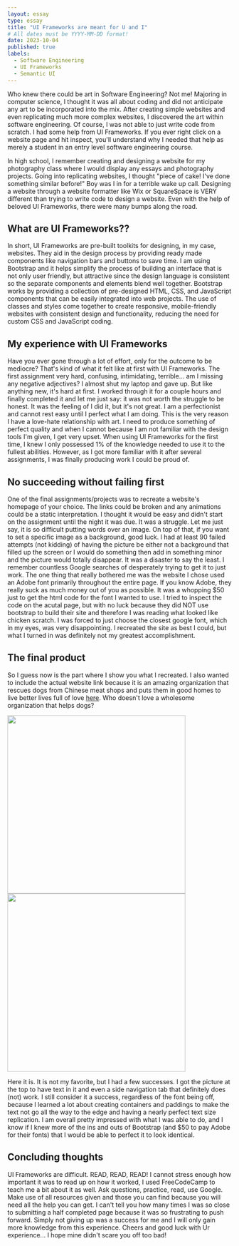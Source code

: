 ```yaml
---
layout: essay
type: essay
title: "UI Frameworks are meant for U and I"
# All dates must be YYYY-MM-DD format!
date: 2023-10-04
published: true
labels:
  - Software Engineering
  - UI Frameworks
  - Semantic UI
---
```




Who knew there could be art in Software Engineering? Not me! Majoring in computer science, I thought it was all about coding and did not anticipate any art to be incorporated into the mix. After creating simple websites and even replicating much more complex websites, I discovered the art within software engineering. Of course, I was not able to just write code from scratch. I had some help from UI Frameworks. If you ever right click on a website page and hit inspect, you'll understand why I needed that help as merely a student in an entry level software engineering course. 

In high school, I remember creating and designing a website for my photography class where I would display any essays and photography projects. Going into replicating websites, I thought "piece of cake! I've done something similar before!" Boy was I in for a terrible wake up call. Designing a website through a website formatter like Wix or SquareSpace is VERY different than trying to write code to design a website. Even with the help of beloved UI Frameworks, there were many bumps along the road.

## What are UI Frameworks??

In short, UI Frameworks are pre-built toolkits for designing, in my case, websites. They aid in the design process by providing ready made components like navigation bars and buttons to save time. I am using Bootstrap and it helps simplify the process of building an interface that is not only user friendly, but attractive since the design language is consistent so the separate components and elements blend well together. Bootstrap works by providing a collection of pre-designed HTML, CSS, and JavaScript components that can be easily integrated into web projects. The use of classes and styles come together to create responsive, mobile-friendly websites with consistent design and functionality, reducing the need for custom CSS and JavaScript coding.

## My experience with UI Frameworks

Have you ever gone through a lot of effort, only for the outcome to be mediocre? That's kind of what it felt like at first with UI Frameworks. The first assignment very hard, confusing, intimidating, terrible... am I missing any negative adjectives? I almost shut my laptop and gave up. But like anything new, it's hard at first. I worked through it for a couple hours and finally completed it and let me just say: it was not worth the struggle to be honest. It was the feeling of I did it, but it's not great. I am a perfectionist and cannot rest easy until I perfect what I am doing. This is the very reason I have a love-hate relationship with art. I need to produce something of perfect quality and when I cannot because I am not familiar with the design tools I'm given, I get very upset. When using UI Frameworks for the first time, I knew I only possessed 1% of the knowledge needed to use it to the fullest abilities. However, as I got more familiar with it after several assignments, I was finally producing work I could be proud of.

## No succeeding without failing first

One of the final assignments/projects was to recreate a website's homepage of your choice. The links could be broken and any animations could be a static interpretation. I thought it would be easy and didn't start on the assignment until the night it was due. It was a struggle. Let me just say, it is so difficult putting words over an image. On top of that, if you want to set a specific image as a background, good luck. I had at least 90 failed attempts (not kidding) of having the picture be either not a background that filled up the screen or I would do something then add in something minor and the picture would totally disappear. It was a disaster to say the least. I remember countless Google searches of desperately trying to get it to just work. 
The one thing that really bothered me was the website I chose used an Adobe font primarily throughout the entire page. If you know Adobe, they really suck as much money out of you as possible. It was a whopping $50 just to get the html code for the font I wanted to use. I tried to inspect the code on the acutal page, but with no luck because they did NOT use bootstrap to build their site and therefore I was reading what looked like chicken scratch. I was forced to just choose the closest google font, which in my eyes, was very disappointing. I recreated the site as best I could, but what I turned in was definitely not my greatest accomplishment.

## The final product

So I guess now is the part where I show you what I recreated. I also wanted to include the actual website link because it is an amazing organization that rescues dogs from Chinese meat shops and puts them in good homes to live better lives full of love [here](https://www.harbinshs.com). Who doesn't love a wholesome organization that helps dogs?


<img width="400px" class="rounded float-start pe-4" src="../img/harbin-real.png"> <img width="400px" class="rounded float-start pe-4" src="../img/harbin-fake.png">



Here it is. It is not my favorite, but I had a few successes. I got the picture at the top to have text in it and even a side navigation tab that definitely does (not) work. I still consider it a success, regardless of the font being off, because I learned a lot about creating containers and paddings to make the text not go all the way to the edge and having a nearly perfect text size replication. I am overall pretty impressed with what I was able to do, and I know if I knew more of the ins and outs of Bootstrap (and $50 to pay Adobe for their fonts) that I would be able to perfect it to look identical.

## Concluding thoughts

UI Frameworks are difficult. READ, READ, READ! I cannot stress enough how important it was to read up on how it worked, I used FreeCodeCamp to teach me a bit about it as well. Ask questions, practice, read, use Google. Make use of all resources given and those you can find because you will need all the help you can get. I can't tell you how many times I was so close to submitting a half completed page because it was so frustrating to push forward. Simply not giving up was a success for me and I will only gain more knowledge from this experience. Cheers and good luck with Ur experience... I hope mine didn't scare you off too bad!

